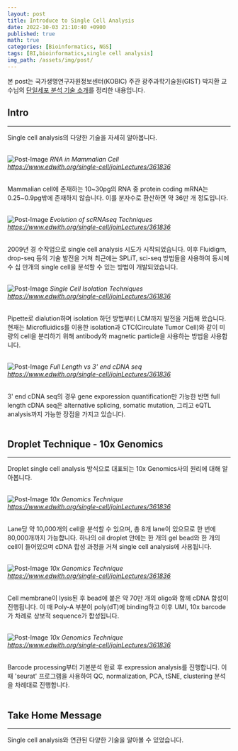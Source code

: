 ```yaml
---
layout: post
title: Introduce to Single Cell Analysis
date: 2022-10-03 21:10:40 +0900
published: true
math: true
categories: [Bioinformatics, NGS]
tags: [BI,bioinformatics,single cell analysis]
img_path: /assets/img/post/
---
```


본 post는 국가생명연구자원정보센터(KOBIC) 주관 광주과학기술원(GIST) 박지환 교수님의 [단일세포 분석 기술 소개](https://www.edwith.org/single-cell/joinLectures/361836, "단일세포 분석 기술 소개")를 정리한 내용입니다.


## Intro
***

Single cell analysis의 다양한 기술을 자세히 알아봅니다.
<br><br>


![Post-Image](SC-int1.png)
_RNA in Mammalian Cell<br>
https://www.edwith.org/single-cell/joinLectures/361836_
<br><br>


Mammalian cell에 존재하는 10~30pg의 RNA 중 protein coding mRNA는 0.25~0.9pg밖에 존재하지 않습니다. 이를 분자수로 환산하면 약 36만 개 정도입니다.
<br><br>


![Post-Image](SC-int2.png)
_Evolution of scRNAseq Techniques<br>
https://www.edwith.org/single-cell/joinLectures/361836_
<br><br>


2009년 경 수작업으로 single cell analysis 시도가 시작되었습니다. 이후 Fluidigm, drop-seq 등의 기술 발전을 거쳐 최근에는 SPLiT, sci-seq 방법들을 사용하여 동시에 수 십 만개의 single cell을 분석할 수 있는 방법이 개발되었습니다.
<br><br>


![Post-Image](SC-int3.png)
_Single Cell Isolation Techniques<br>
https://www.edwith.org/single-cell/joinLectures/361836_
<br><br>


Pipette로 dialution하며 isolation 하던 방법부터 LCM까지 발전을 거듭해 왔습니다. 현재는 Microfluidics를 이용한 isolation과 CTC(Circulate Tumor Cell)와 같이 미량의 cell을 분리하기 위해 antibody와 magnetic particle을 사용하는 방법을 사용합니다.
<br><br>


![Post-Image](SC-int4.png)
_Full Length vs 3' end cDNA seq<br>
https://www.edwith.org/single-cell/joinLectures/361836_
<br><br>


3' end cDNA seq의 경우 gene exporession quantification만 가능한 반면 full length cDNA seq은 alternative splicing, somatic mutation, 그리고 eQTL analysis까지 가능한 장점을 가지고 있습니다.
<br><br>


## Droplet Technique - 10x Genomics
***

Droplet single cell analysis 방식으로 대표되는 10x Genomics사의 원리에 대해 알아봅니다.
<br><br>


![Post-Image](SC-int5.png)
_10x Genomics Technique<br>
https://www.edwith.org/single-cell/joinLectures/361836_
<br><br>


Lane당 약 10,000개의 cell을 분석할 수 있으며, 총 8개 lane이 있으므로 한 번에 80,000개까지 가능합니다. 하나의 oil droplet 안에는 한 개의 gel bead와 한 개의 cell이 들어있으며 cDNA 합성 과정을 거쳐 single cell analysis에 사용됩니다.
<br><br>


![Post-Image](SC-int6.png)
_10x Genomics Technique<br>
https://www.edwith.org/single-cell/joinLectures/361836_
<br><br>


Cell membrane이 lysis된 후 bead에 붙은 약 70만 개의 oligo와 함께 cDNA 합성이 진행됩니다. 이 때 Poly-A 부분이 poly(dT)에 binding하고 이후 UMI, 10x barcode가 차례로 상보적 sequence가 합성됩니다.
<br><br>


![Post-Image](SC-int7.png)
_10x Genomics Technique<br>
https://www.edwith.org/single-cell/joinLectures/361836_
<br><br>


Barcode processing부터 기본분석 완료 후 expression analysis를 진행합니다. 이 때 'seurat' 프로그램을 사용하여 QC, normalization, PCA, tSNE, clustering 분석을 차례대로 진행합니다.
<br><br>


## Take Home Message
***

Single cell analysis와 연관된 다양한 기술을 알아볼 수 있었습니다.